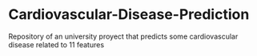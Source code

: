 # Cardiovascular-Disease-Prediction
Repository of an university proyect that predicts some cardiovascular disease related to 11 features
